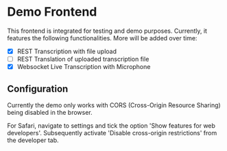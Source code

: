 # Demo Frontend

This frontend is integrated for testing and demo purposes.
Currently, it features the following functionalities. More will be added over time:

- [X] REST Transcription with file upload
- [ ] REST Translation of uploaded transcription file
- [X] Websocket Live Transcription with Microphone

## Configuration

Currently the demo only works with CORS (Cross-Origin Resource Sharing) being disabled in the browser.

For Safari, navigate to settings and tick the option 'Show features for web developers'. 
Subsequently activate 'Disable cross-origin restrictions'
from the developer tab.

